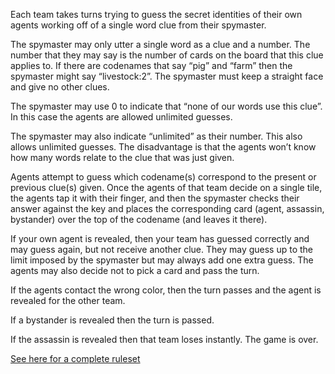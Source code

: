 Each team takes turns trying to guess the secret identities of their own agents working off of a single word clue from their spymaster.

The spymaster may only utter a single word as a clue and a number. The number that they may say is the number of cards on the board that this clue applies to. If there are codenames that say “pig” and “farm” then the spymaster might say “livestock:2”. The spymaster must keep a straight face and give no other clues.

The spymaster may use 0 to indicate that “none of our words use this clue”. In this case the agents are allowed unlimited guesses.

The spymaster may also indicate “unlimited” as their number. This also allows unlimited guesses. The disadvantage is that the agents won’t know how many words relate to the clue that was just given.

Agents attempt to guess which codename(s) correspond to the present or previous clue(s) given. Once the agents of that team decide on a single tile, the agents tap it with their finger, and then the spymaster checks their answer against the key and places the corresponding card (agent, assassin, bystander) over the top of the codename (and leaves it there).

If your own agent is revealed, then your team has guessed correctly and may guess again, but not receive another clue. They may guess up to the limit imposed by the spymaster but may always add one extra guess. The agents may also decide not to pick a card and pass the turn.

If the agents contact the wrong color, then the turn passes and the agent is revealed for the other team.

If a bystander is revealed then the turn is passed.

If the assassin is revealed then that team loses instantly. The game is over.

[See here for a complete ruleset](https://howdoyouplayit.com/codename-rules-how-do-you-play-the-codename-board-game/)
